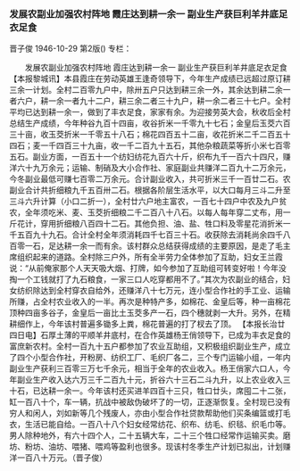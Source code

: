 ### 发展农副业加强农村阵地  霞庄达到耕一余一  副业生产获巨利羊井底足衣足食
晋子俊
1946-10-29
第2版()
专栏：

　　发展农副业加强农村阵地
    霞庄达到耕一余一
    副业生产获巨利羊井底足衣足食
    【本报黎城讯】本县霞庄在劳动英雄王逢奇领导下，今年生产成绩已远超过原订耕三余一计划。全村二百零九户中，除卅五户只达到耕三余一外，其余达到耕二余一者六户，耕一余一者九十二户，耕三余二者三十九户，耕一余二者三十七户。全村平均已达到耕一余一，做到了丰衣足食，家家有余。为迎接劳英大会，秋收后全村总结生产成绩，今年种谷九百十四亩，收谷折米一千零九十七石；金皇后玉茭六百三十亩，收玉茭折米一千零五十八石；棉花四百五十二亩，收花折米二千二百五十四石；麦一千四百三十九亩，收一千二百九十五石，其他杂粮蔬菜等折小米七百零五石。副业方面，一百五十一个纺妇纺花九百六十斤，织布九千一百六十四尺，赚洋六十九万余元；运输、制硝及大小合作社、家庭副业共赚洋二百九十二万余元，今冬副业最低可赚七百零二万余元。合计副业收入，共可折米三千一百廿二石。农副业合计共折细粮九千五百卅二石。根据各阶层生活水平，以大口每月三斗二升至三斗六升计算（小口二折一），全村廿六户地主富农，一百七十四户中农及九户贫农，全年须吃米、麦、玉茭折细粮二千二百八十八石。以每人每年穿二丈布，用一斤花计，穿用折细粮八百四十二石。其他负担、油、盐、牲口料及零星花消折米一千五百九十九石。合计全村全年须消耗四千七百三十石。收获除去消耗尚余四千八百零一石，足达耕一余一而有余。该村群众总结获得成绩的主要原因，是走了毛主席组织起来的道路。全村除三户外，所有全半劳力全体参加了互助，妇女王兰霞说：“从前俺家那个人天天吸大烟、打牌，如今参加了互助组可转变好啦！今年没掏一个工钱就打了九石粮食，一家三口人吃穿都用不了。”其次为农副业的结合，妇女纺织除达到全村穿衣自给外，还赚洋八十七万元，连小型合作社的手工业、运输所赚，占全村农业收入的一半。再次是种特产多，如棉花、金皇后等，种一亩棉花顶种四亩多谷子，金皇后一亩比土玉茭多产一石，四个穗就剥一大升。另外，在精耕细作上，今年该村普遍多锄多上粪，棉花普遍的打了杈去了顶。
    【本报长治廿四日电】石厚土薄的平顺羊井底村，在合作英雄杨王俏领导下，已成为丰衣足食的富庶新农村。全村一百九十五户都参加了农业互助组，又积极组织副业生产，成立了四个小型合作社，开粉房、纺织工厂、毛织厂各二，三个专门运输小组，一年内副业生产获利三百零三万七千余元，相当于全年的农业收入。杨王俏家六口人，今年副业生产收入达六万三千二百九十元，折谷六十三石二斗九升，以上农业收入三十石，已达耕一余一。今年该村还买进羊四百十三只，牲口廿头，席囤二十二张，缸一百八十个，车一辆，抗战中被敌伪破坏了的一切，正逐渐恢复。全村现已没有穷人和闲人，刘如新等几个残废人，亦由小型合作社贷款帮助他们买条编篮或打毛衣，生活已能自给。一百八十八个妇女经常纺花、织布、纺毛、织毯、织毛巾等。男人除种地外，有六十四个人，二十五辆大车，二十三个牲口经常作运输买卖。磨坊、粉坊、油坊、喂猪、喂鸡等盈利也很多。现该村冬季生产计划已拟出，计划赚洋一百八十万元。（晋子俊）

